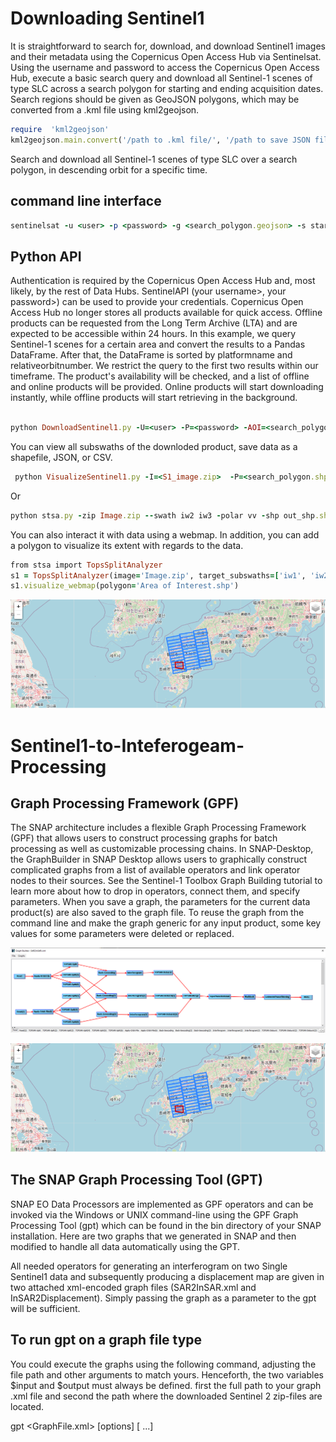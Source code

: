 # Downloading Sentinel1 

It is straightforward to search for, download, and download Sentinel1 images and their metadata using the Copernicus Open Access Hub via Sentinelsat.
Using the username and password to access the Copernicus Open Access Hub, execute a basic search query and download all Sentinel-1 scenes of type SLC across a search polygon for starting and ending acquisition dates. Search regions should be given as GeoJSON polygons, which may be converted from a .kml file using kml2geojson.

```ruby
require  'kml2geojson'
kml2geojson.main.convert('/path to .kml file/', '/path to save JSON file/Study Area/')
```

Search and download all Sentinel-1 scenes of type SLC over a search polygon, in descending orbit for a specific time.
## command line interface 

```ruby
sentinelsat -u <user> -p <password> -g <search_polygon.geojson> -s startingDate -e EndingDate -producttype <SLC> -q "orbitdirection=Descending" -url "https://scihub.copernicus.eu/dhus"

```
## Python API
Authentication is required by the Copernicus Open Access Hub and, most likely, by the rest of Data Hubs. SentinelAPI (your username>, your password>) can be used to provide your credentials.
Copernicus Open Access Hub no longer stores all products available for quick access. Offline products can be requested from the Long Term Archive (LTA) and are expected to be accessible within 24 hours.
In this example, we query Sentinel-1 scenes for a certain area and convert the results to a Pandas DataFrame. After that, the DataFrame is sorted by platformname and relativeorbitnumber. We restrict the query to the first two results within our timeframe. The product's availability will be checked, and a list of offline and online products will be provided. Online products will start downloading instantly, while offline products will start retrieving in the background.

  
```ruby

python DownloadSentinel1.py -U=<user> -P=<password> -AOI=<search_polygon.geojson> -SD=startingDate -ED=EndingDate

```

You can view all subswaths of the downloded product, save data as a shapefile, JSON, or CSV.

```ruby
 python VisualizeSentinel1.py -I=<S1_image.zip>  -P=<search_polygon.shp>
```
Or

```ruby
python stsa.py -zip Image.zip --swath iw2 iw3 -polar vv -shp out_shp.shp -csv out_csv.csv -json out_json.jso
```
You can also interact it with data using a webmap. In addition, you can add a polygon to visualize its extent with regards to the data.

```ruby
from stsa import TopsSplitAnalyzer
s1 = TopsSplitAnalyzer(image='Image.zip', target_subswaths=['iw1', 'iw2', 'iw3'], polarization='vv')
s1.visualize_webmap(polygon='Area of Interest.shp')
```

![Image of Webmap](https://github.com/ShararAk/Sentinel1-to-Inteferogeam-Preprocessing/blob/main/Capture.PNG)

# Sentinel1-to-Inteferogeam-Processing

## Graph Processing Framework (GPF)
The SNAP architecture includes a flexible Graph Processing Framework (GPF) that allows users to construct processing graphs for batch processing as well as customizable processing chains. In SNAP-Desktop, the GraphBuilder in SNAP Desktop allows users to graphically construct complicated graphs from a list of available operators and link operator nodes to their sources. See the Sentinel-1 Toolbox Graph Building tutorial to learn more about how to drop in operators, connect them, and specify parameters. When you save a graph, the parameters for the current data product(s) are also saved to the graph file. To reuse the graph from the command line and make the graph generic for any input product, some key values for some parameters were deleted or replaced.

![Image of First Graph](https://github.com/ShararAk/Sentinel1-to-Inteferogeam-Preprocessing/blob/main/SAR2InSAR.PNG)

![Image of Secon Graph](https://github.com/ShararAk/Sentinel1-to-Inteferogeam-Preprocessing/blob/main/Capture.PNG)


## The SNAP Graph Processing Tool (GPT)
SNAP EO Data Processors are implemented as GPF operators and can be invoked via the Windows or UNIX command-line using the GPF Graph Processing Tool (gpt) which can be found in the bin directory of your SNAP installation. Here are two graphs that we generated in SNAP and then modified to handle all data automatically using the GPT.

All needed operators for generating an interferogram on two Single Sentinel1 data and subsequently producing a displacement map are given in two attached xml-encoded graph files (SAR2InSAR.xml and  InSAR2Displacement). Simply passing the graph as a parameter to the gpt will be sufficient.

## To run gpt on a graph file type
You could execute the graphs using the following command, adjusting the file path and other arguments to match yours. Henceforth, the two variables $input and $output must always be defined.
first the full path to your graph .xml file and second the path where the downloaded Sentinel 2 zip-files are located.

gpt <GraphFile.xml> [options] [<source-file-1> <source-file-2> ...]
